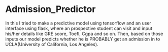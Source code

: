 # Admission_Predictor
In this I tried to make a predictive model using tensorflow and an user interface using flask, where an prospective student can visit and input his/her details like GRE score, Toefl, Cgpa and so on. Then, based on those inputs our model predicts whether he is PROBABLY get an admission in to UCLA(University of California, Los Angeles).
